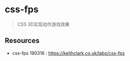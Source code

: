 # css-fps

> CSS 3D实现动作游戏效果

## Resources

* css-fps 190316 : <https://keithclark.co.uk/labs/css-fps>

